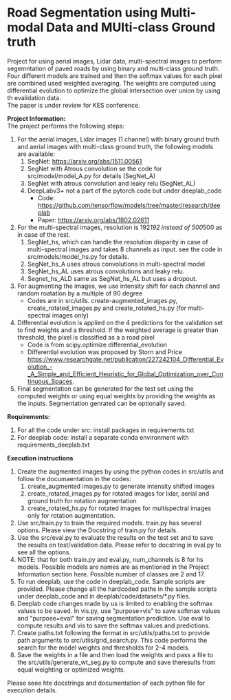 # Road Segmentation using Multi-modal Data and MUlti-class Ground truth
Project for using aerial images, Lidar data, multi-spectral images to perform segemntation of paved roads by using binary and multi-class ground truth. Four different models are trained and then the softmax values for each pixel are combined used weighted averaging. The weights are computed using differential evolution to optimize the global intersection over union by using th evalidation data.  
The paper is under review for KES conference.  

**Project Information:**  
The project performs the following steps:  

1.  For the aerial images, Lidar images (1 channel) with binary ground truth and aerial images with multi-class ground truth, the following models are available:  
    1.  SegNet: https://arxiv.org/abs/1511.00561  
    2.  SegNet with Atrous convolution se the code for src/model/model\_A.py for details (SegNet\_A)  
    3.  SegNet with atrous convolution and leaky relu (SegNet\_AL)  
    4.  DeepLabv3+ not a part of the pytorch code but under deeplab\_code  
        *  Code: https://github.com/tensorflow/models/tree/master/research/deeplab  
        *  Paper: https://arxiv.org/abs/1802.02611  
2.  For the multi-spectral images, resolution is 192*192 instead of 500*500 as in case of the rest.  
    1.  SegNet\_hs, which can handle the resolution disparity in case of multi-spectral images and takes 8 channels as input. see the code in src/models/model\_hs.py for details.  
    2.  SegNet\_hs\_A uses atrous convolutions in multi-spectral model  
    3.  SegNet\_hs\_AL uses atrous convolutions and leaky relu.  
    4.  Segnet\_hs\_ALD same as SegNet\_hs\_AL but uses a dropout.  
3.  For augmenting the images, we use intensity shift for each channel and random roatation by a multiple of 90 degree  
    *  Codes are in src/utils. create-augmented\_images.py, create\_rotated\_images.py and create\_rotated\_hs.py (for multi-spectral images only)  
4.  Differential evolution is applied on the 4 predictions for the validation set to find weights and a threshold. If the weighted average is greater than threshold, the pixel is classified as a a road pixel  
    *  Code is from scipy.optimize differential_evolution  
    *  Differential evolution was proposed by Storn and Price https://www.researchgate.net/publication/227242104_Differential_Evolution_-_A_Simple_and_Efficient_Heuristic_for_Global_Optimization_over_Continuous_Spaces.  
5.  Final segmentation can be generated for the test set using the computed weights or using equal weights by providing the weights as the inputs. Segmentation genrated can be optionally saved.  

**Requirements:**  

1.  For all the code under src: install packages in requirements.txt  
2.  For deeplab code: install a separate conda environment with requirements\_deeplab.txt  

**Execution instructions**

1.  Create the augmented images by using the python codes in src/utils and follow the documaentation in the codes:  
    1.  create\_augmented images.py to generate intensity shifted images
    2.  create\_rotated\_images.py for rotated images for lidar, aerial and ground truth for rotation augmentation
    3.  create\_rotated\_hs.py for rotated images for multispectral images only for rotation augmentation.
2.  Use src/train.py to train the required models. train.py has several options. Please view the Docstring of train.py for details.
3.  Use the src/eval.py to evaluate the results on the test set and to save the results on test/validation data. Please refer to docstring in eval.py to see all the options.  
4.  NOTE: that for both train.py and eval.py, num\_channels is 8 for hs models. Possible models are names are as mentioned in the Project Information section here. Possible number of classes are 2 and 17.  
5.  To run deeplab, use the code in deeplab\_code. Sample scripts are provided. Please change all the hardcoded paths in the sample scripts under deeplab\_code and in deeplab/code/datasets/*.py files.  
6.  Deeplab code changes made by us is limited to enabling the softmax values to be saved. In vis.py, use "purpose=vis" to save softmax values and "purpose=eval" for saving segmentation prediction. Use eval to compute results and vis to save the softmax values and predictions.  
7.  Create paths.txt following the format in src/utils/paths.txt to provide path arguments to src/utils/grid\_search.py. This code performs the search for the model weights and thresholds for 2-4 models.  
8.  Save the weights in a file and then load the weights and pass a file to the src/utils/generate\_wt\_seg.py to compute and save theresults from equal weighting or optimized weights.  

Please seee hte docstrings and documentation of each python file for execution details.
 

